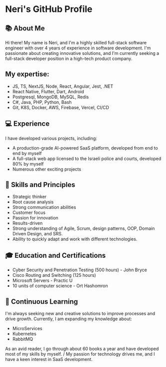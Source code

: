 # Neri's GitHub Profile

## 📚 About Me
Hi there! My name is Neri, and I'm a highly skilled full-stack software engineer with over 4 years of experience in software development. I'm passionate about creating innovative solutions, and I'm currently seeking a full-stack developer position in a high-tech product company.

## My expertise:

- JS, TS, NextJS, Node, React, Angular, Jest, .NET
- React Native, Flutter, Dart, Android
- Postgresql, MongoDB, MySQL, Redis
- C#, Java, PHP, Python, Bash
- Git, K8S, Docker, AWS, Firebase, Vercel, CI/CD

## 💻 Experience

I have developed various projects, including:

- A production-grade AI-powered SaaS platform, developed from end to end by myself
- A full-stack web app licensed to the Israeli police and courts, developed 80% by myself
- Numerous other exciting projects

## 🌟 Skills and Principles

- Strategic thinker
- Root cause analysis
- Strong communication abilities
- Customer focus
- Passion for innovation
- Results-driven
- Strong understanding of Agile, Scrum, design patterns, OOP, Domain Driven Design, and SRS.
- Ability to quickly adapt and work with different technologies.

## 🎓 Education and Certifications

- Cyber Security and Penetration Testing (500 hours) - John Bryce
- Cisco Routing and Switching (125 hours)
- Microsoft Servers - Practic U
- 10 units of computer science - Ort Hashomron

## 🚀 Continuous Learning
I'm always seeking new and creative solutions to improve processes and drive growth. Currently, I am expanding my knowledge about:

- MicroServices
- Kubernetes
- RabbitMQ

As an avid reader, I go through about 60 books a year and have developed most of my skills by myself. /
My passion for technology drives me, and I have a keen interest in SaaS development.
